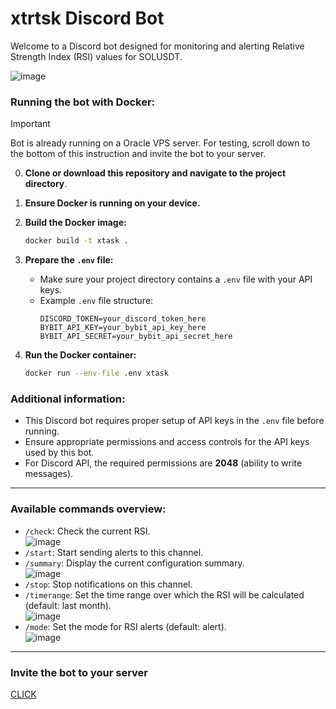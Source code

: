 # xtrtsk Discord Bot

Welcome to a Discord bot designed for monitoring and alerting Relative Strength Index (RSI) values for SOLUSDT.


![image](https://github.com/piotrlis98/xtrtsk/assets/31008706/3c4083a0-8668-4c85-bf01-97662634ac06)



### Running the bot with Docker:

> [!IMPORTANT]  
> Bot is already running on a Oracle VPS server.
> For testing, scroll down to the bottom of this instruction and invite the bot to your server.

0. **Clone or download this repository and navigate to the project directory**.

1. **Ensure Docker is running on your device.**

2. **Build the Docker image:**
   ```bash
   docker build -t xtask .
   ```

3. **Prepare the `.env` file:**
   - Make sure your project directory contains a `.env` file with your API keys.
   - Example `.env` file structure:
     ```plaintext
     DISCORD_TOKEN=your_discord_token_here
     BYBIT_API_KEY=your_bybit_api_key_here
     BYBIT_API_SECRET=your_bybit_api_secret_here
     ```

4. **Run the Docker container:**
   ```bash
   docker run --env-file .env xtask
   ```

### Additional information:
- This Discord bot requires proper setup of API keys in the `.env` file before running.
- Ensure appropriate permissions and access controls for the API keys used by this bot.
- For Discord API, the required permissions are **2048** (ability to write messages). 

___

### Available commands overview:

- `/check`: Check the current RSI. \
 ![image](https://github.com/piotrlis98/xtrtsk/assets/31008706/c339b303-0714-4bcf-b064-c9193a9d68f7)
- `/start`: Start sending alerts to this channel.
- `/summary`: Display the current configuration summary. \
 ![image](https://github.com/piotrlis98/xtrtsk/assets/31008706/b1a782bd-dd1e-4bad-a035-2045a1db9c08)
- `/stop`: Stop notifications on this channel.
- `/timerange`: Set the time range over which the RSI will be calculated (default: last month). \
 ![image](https://github.com/piotrlis98/xtrtsk/assets/31008706/9ec457b6-a4fd-4ad9-94f2-3f7586d601ff)
- `/mode`: Set the mode for RSI alerts (default: alert). \
  ![image](https://github.com/piotrlis98/xtrtsk/assets/31008706/e66fcd9b-cbe3-4a88-855e-8dc8656a9b76)

___

### Invite the bot to your server
[CLICK](https://discord.com/oauth2/authorize?client_id=1254165520194867372&permissions=2048&integration_type=0&scope=bot)
